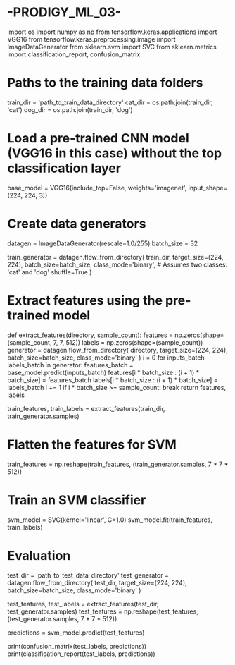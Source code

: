 # -PRODIGY_ML_03-
import os
import numpy as np
from tensorflow.keras.applications import VGG16
from tensorflow.keras.preprocessing.image import ImageDataGenerator
from sklearn.svm import SVC
from sklearn.metrics import classification_report, confusion_matrix

# Paths to the training data folders
train_dir = 'path_to_train_data_directory'
cat_dir = os.path.join(train_dir, 'cat')
dog_dir = os.path.join(train_dir, 'dog')

# Load a pre-trained CNN model (VGG16 in this case) without the top classification layer
base_model = VGG16(include_top=False, weights='imagenet', input_shape=(224, 224, 3))

# Create data generators
datagen = ImageDataGenerator(rescale=1.0/255)
batch_size = 32

train_generator = datagen.flow_from_directory(
    train_dir,
    target_size=(224, 224),
    batch_size=batch_size,
    class_mode='binary',  # Assumes two classes: 'cat' and 'dog'
    shuffle=True
)

# Extract features using the pre-trained model
def extract_features(directory, sample_count):
    features = np.zeros(shape=(sample_count, 7, 7, 512))
    labels = np.zeros(shape=(sample_count))
    generator = datagen.flow_from_directory(
        directory,
        target_size=(224, 224),
        batch_size=batch_size,
        class_mode='binary'
    )
    i = 0
    for inputs_batch, labels_batch in generator:
        features_batch = base_model.predict(inputs_batch)
        features[i * batch_size : (i + 1) * batch_size] = features_batch
        labels[i * batch_size : (i + 1) * batch_size] = labels_batch
        i += 1
        if i * batch_size >= sample_count:
            break
    return features, labels

train_features, train_labels = extract_features(train_dir, train_generator.samples)

# Flatten the features for SVM
train_features = np.reshape(train_features, (train_generator.samples, 7 * 7 * 512))

# Train an SVM classifier
svm_model = SVC(kernel='linear', C=1.0)
svm_model.fit(train_features, train_labels)

# Evaluation
test_dir = 'path_to_test_data_directory'
test_generator = datagen.flow_from_directory(
    test_dir,
    target_size=(224, 224),
    batch_size=batch_size,
    class_mode='binary'
)

test_features, test_labels = extract_features(test_dir, test_generator.samples)
test_features = np.reshape(test_features, (test_generator.samples, 7 * 7 * 512))

predictions = svm_model.predict(test_features)

print(confusion_matrix(test_labels, predictions))
print(classification_report(test_labels, predictions))

